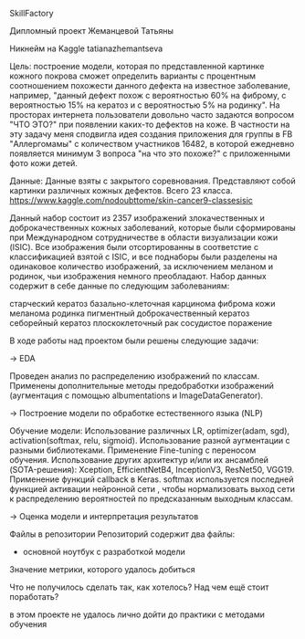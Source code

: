 SkillFactory

Дипломный проект Жеманцевой Татьяны

Никнейм на Kaggle tatianazhemantseva

Цель:
построение модели, которая по представленной картинке кожного покрова сможет определить варианты с процентным соотношением похожести данного дефекта на известное заболевание, например, "данный дефект похож с вероятностью 60% на фиброму, с вероятностью 15% на кератоз и с вероятностью 5% на родинку".
На просторах интернета пользователи довольно часто задаются вопросом "ЧТО ЭТО?" при появлении каких-то дефектов на коже. В частности на эту задачу меня сподвигла идея создания приложения для группы в FB "Аллергомамы" с количеством участников 16482, в которой ежедневно появляется минимум 3 вопроса "на что это похоже?" с приложенными фото кожи детей. 

Данные:
Данные взяты с закрытого соревнования. Представляют собой картинки различных кожных дефектов. Всего 23 класса.  
https://www.kaggle.com/nodoubttome/skin-cancer9-classesisic

Данный набор состоит из 2357 изображений злокачественных и доброкачественных кожных заболеваний, которые были сформированы при Международном сотрудничестве в области визуализации кожи (ISIC). Все изображения были отсортированны в соответстие с классификацией взятой с ISIC, и все поднаборы были разделены на одинаковое количество изображений, за исключением меланом и родинок, чьи изображения немного преобладают.
Набор данных содержит в себе данные по следующим заболеваниям:

старческий кератоз
базально-клеточная карцинома
фиброма кожи
меланома
родинка
пигментный доброкачественный кератоз
себорейный кератоз
плоскоклеточный рак
сосудистое поражение

В ходе работы над проектом были решены следующие задачи:

→ EDA

Проведен анализ по распределению изображений по классам.
Применены дополнительные методы предобработки изображений (аугментация с помощью albumentations и ImageDataGenerator).

→ Построение модели по обработке естественного языка (NLP)

Обучение модели: Использование различных LR, optimizer(adam, sgd), activation(softmax, relu, sigmoid). Использование разной аугментации с разными библиотеками. Применение Fine-tuning c переносом обучения. Использование других архитектур и/или их ансамблей (SOTA-решения): Xception, EfficientNetB4, InceptionV3, ResNet50, VGG19. Применение функций callback в Keras.
softmax используется последней функцией активации нейронной сети , чтобы нормализовать выход сети к распределению вероятностей по предсказанным выходным классам.

→ Оценка модели и интерпретация результатов



Файлы в репозитории Репозиторий содержит два файлы:
- основной ноутбук с разработкой модели

Значение метрики, которого удалось добиться 



Что не получилось сделать так, как хотелось? Над чем ещё стоит поработать?

в этом проекте не удалось лично дойти до практики с методами обучения 
